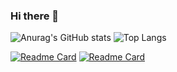 ### Hi there 👋

![Anurag's GitHub stats](https://github-readme-stats.vercel.app/api?username=SrUnicornio&show_icons=true&show=reviews,discussions_started,discussions_answered,prs_merged,prs_merged_percentage&rank_icon=github&theme=neon)
![Top Langs](https://github-readme-stats.vercel.app/api/top-langs/?username=SrUnicornio&langs_count=20&layout=compact&theme=blue-purple)

[![Readme Card](https://github-readme-stats.vercel.app/api/pin/?username=SrUnicornio&repo=Primero-Ingenieria-Informatica&theme=gotham)](https://github.com/SrUnicornio/Primero-Ingenieria-Informatica.git)
[![Readme Card](https://github-readme-stats.vercel.app/api/pin/?username=SrUnicornio&repo=Segundo-Ingenieria-Informatica&theme=maroongold)](https://github.com/SrUnicornio/Segundo-Ingenieria-Informatica.git)

<!-- https://github-profile-trophy.vercel.app/?username=SrUnicornio -->
<!--![Top Langs](https://github-readme-stats.vercel.app/api/top-langs/?username=SrUnicornio&layout=compact&theme=synthwave) -->
<!--
**SrUnicornio/SrUnicornio** is a ✨ _special_ ✨ repository because its `README.md` (this file) appears on your GitHub profile.

Here are some ideas to get you started:

- 🔭 I’m currently working on ...
- 🌱 I’m currently learning ...
- 👯 I’m looking to collaborate on ...
- 🤔 I’m looking for help with ...
- 💬 Ask me about ...
- 📫 How to reach me: ...
- 😄 Pronouns: ...
- ⚡ Fun fact: ...
-->
